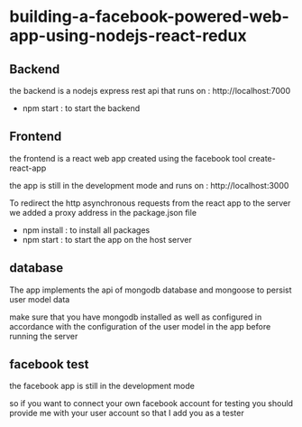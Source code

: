 # building-a-facebook-powered-web-app-using-nodejs-react-redux


Backend 
-----
the backend is a nodejs express rest api that runs on : http://localhost:7000

* npm start : to start the backend 

Frontend
-----
the frontend is a react web app created using the facebook tool create-react-app 

the app is still in the development mode and runs on : http://localhost:3000 

To redirect the http asynchronous requests from the react app to the server we added a proxy address in the package.json file

* npm install : to install all packages
* npm start : to start the app on the host server
 
 
database 
-----
The app implements the api of mongodb database and mongoose to persist user model data

make sure that you have mongodb installed as well as configured in accordance with the configuration of the user model in the app 
before running the server

facebook test 
-----
the facebook app is still in the development mode

so if you want to connect your own facebook account for testing you should provide me with your user account so that
I add you as a tester
 
